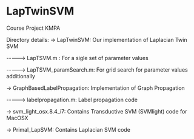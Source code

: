 # LapTwinSVM
Course Project KMPA


Directory details:
-> LapTwinSVM: Our implementation of Laplacian Twin SVM 

-----> LapTSVM.m : For a sigle set of parameter values

-----> LapTSVM_paramSearch.m: For grid search for parameter values additionally

-> GraphBasedLabelPropagation: Implementation of Graph Propagation

-----> labelpropagation.m: Label propagation code

-> svm_light_osx.8.4_i7: Contains Transductive SVM (SVMlight) code for MacOSX

-> Primal_LapSVM: Contains Laplacian SVM code
